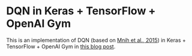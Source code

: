 # DQN in Keras + TensorFlow + OpenAI Gym
This is an implementation of DQN (based on [Mnih et al., 2015](http://www.nature.com/nature/journal/v518/n7540/full/nature14236.html)) in Keras + TensorFlow + OpenAI Gym in [this blog post](https://elix-tech.github.io/ja/2016/06/29/dqn-ja.html).